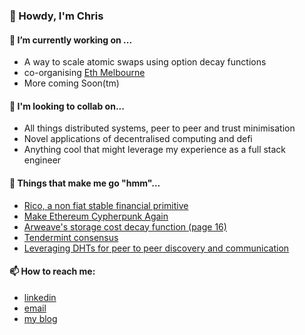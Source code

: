 ### 👋 Howdy, I'm Chris

#### 🔭 I’m currently working on ...
- A way to scale atomic swaps using option decay functions
- co-organising [Eth Melbourne](https://ethmelbourne.co/)
- More coming Soon(tm)

#### 🤝 I'm looking to collab on...
- All things distributed systems, peer to peer and trust minimisation
- Novel applications of decentralised computing and defi
- Anything cool that might leverage my experience as a full stack engineer

#### 🤔 Things that make me go "hmm"...
- [Rico, a non fiat stable financial primitive](https://bank.dev/)
- [Make Ethereum Cypherpunk Again](https://vitalik.eth.limo/general/2023/12/28/cypherpunk.html)
- [Arweave's storage cost decay function (page 16)](https://www.arweave.org/yellow-paper.pdf)
- [Tendermint consensus](https://docs.tendermint.com/v0.34/introduction/what-is-tendermint.html)
- [Leveraging DHTs for peer to peer discovery and communication](docs.libp2p.io/concepts/introduction/overview/)

#### 📫 How to reach me:
-   [linkedin](https://www.linkedin.com/in/cdrn/)
-   [email](chrisdoran@pm.me)
-   [my blog](https://cdrn.github.io)
